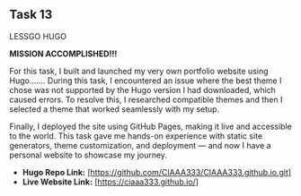 ## Task 13 

LESSGO HUGO

__MISSION ACCOMPLISHED!!!__

For this task, I built and launched my very own portfolio website using Hugo.......
During this task, I encountered an issue where the best theme I chose was not supported by the Hugo version I had downloaded, which caused errors.
To resolve this, I researched compatible themes and then I selected a theme that worked seamlessly with my setup.


Finally, I deployed the site using GitHub Pages, making it live and accessible to the world. 
This task gave me hands-on experience with static site generators, theme customization, and deployment — and now I have a personal website to showcase my journey.

- **Hugo Repo Link:** [https://github.com/CIAAA333/CIAAA333.github.io.git]
- **Live Website Link:** [https://ciaaa333.github.io/]
